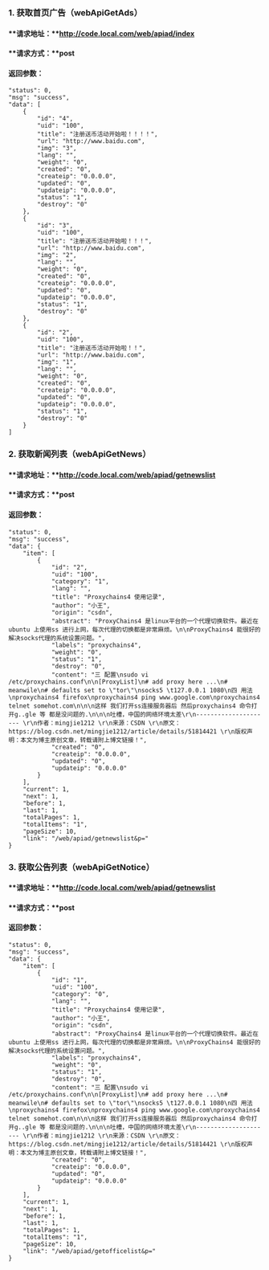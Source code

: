 ### 1. 获取首页广告（webApiGetAds）
#### **请求地址：**http://code.local.com/web/apiad/index 

#### **请求方式：**post

#### **返回参数：**
    "status": 0,
    "msg": "success",
    "data": [
        {
            "id": "4",
            "uid": "100",
            "title": "注册送币活动开始啦！！！！",
            "url": "http://www.baidu.com",
            "img": "3",
            "lang": "",
            "weight": "0",
            "created": "0",
            "createip": "0.0.0.0",
            "updated": "0",
            "updateip": "0.0.0.0",
            "status": "1",
            "destroy": "0"
        },
        {
            "id": "3",
            "uid": "100",
            "title": "注册送币活动开始啦！！！",
            "url": "http://www.baidu.com",
            "img": "2",
            "lang": "",
            "weight": "0",
            "created": "0",
            "createip": "0.0.0.0",
            "updated": "0",
            "updateip": "0.0.0.0",
            "status": "1",
            "destroy": "0"
        },
        {
            "id": "2",
            "uid": "100",
            "title": "注册送币活动开始啦！！",
            "url": "http://www.baidu.com",
            "img": "1",
            "lang": "",
            "weight": "0",
            "created": "0",
            "createip": "0.0.0.0",
            "updated": "0",
            "updateip": "0.0.0.0",
            "status": "1",
            "destroy": "0"
        }
    ]

### 2. 获取新闻列表（webApiGetNews）
#### **请求地址：**http://code.local.com/web/apiad/getnewslist 

#### **请求方式：**post

#### **返回参数：**
    "status": 0,
    "msg": "success",
    "data": {
        "item": [
            {
                "id": "2",
                "uid": "100",
                "category": "1",
                "lang": "",
                "title": "Proxychains4 使用记录",
                "author": "小王",
                "origin": "csdn",
                "abstract": "ProxyChains4 是linux平台的一个代理切换软件。最近在ubuntu 上使用ss 进行上网，每次代理的切换都是非常麻烦。\n\nProxyChains4 能很好的解决socks代理的系统设置问题。",
                "labels": "proxychains4",
                "weight": "0",
                "status": "1",
                "destroy": "0",
                "content": "三 配置\nsudo vi /etc/proxychains.conf\n\n[ProxyList]\n# add proxy here ...\n# meanwile\n# defaults set to \"tor\"\nsocks5 \t127.0.0.1 1080\n四 用法\nproxychains4 firefox\nproxychains4 ping www.google.com\nproxychains4 telnet somehot.com\n\n\n这样 我们打开ss连接服务器后 然后proxychains4 命令打开g..gle 等 都是没问题的.\n\n\n吐槽，中国的网络环境太差\r\n--------------------- \r\n作者：mingjie1212 \r\n来源：CSDN \r\n原文：https://blog.csdn.net/mingjie1212/article/details/51814421 \r\n版权声明：本文为博主原创文章，转载请附上博文链接！",
                "created": "0",
                "createip": "0.0.0.0",
                "updated": "0",
                "updateip": "0.0.0.0"
            }
        ],
        "current": 1,
        "next": 1,
        "before": 1,
        "last": 1,
        "totalPages": 1,
        "totalItems": "1",
        "pageSize": 10,
        "link": "/web/apiad/getnewslist&p="
    }


### 3. 获取公告列表（webApiGetNotice）
#### **请求地址：**http://code.local.com/web/apiad/getnewslist 

#### **请求方式：**post

#### **返回参数：**
    "status": 0,
    "msg": "success",
    "data": {
        "item": [
            {
                "id": "1",
                "uid": "100",
                "category": "0",
                "lang": "",
                "title": "Proxychains4 使用记录",
                "author": "小王",
                "origin": "csdn",
                "abstract": "ProxyChains4 是linux平台的一个代理切换软件。最近在ubuntu 上使用ss 进行上网，每次代理的切换都是非常麻烦。\n\nProxyChains4 能很好的解决socks代理的系统设置问题。",
                "labels": "proxychains4",
                "weight": "0",
                "status": "1",
                "destroy": "0",
                "content": "三 配置\nsudo vi /etc/proxychains.conf\n\n[ProxyList]\n# add proxy here ...\n# meanwile\n# defaults set to \"tor\"\nsocks5 \t127.0.0.1 1080\n四 用法\nproxychains4 firefox\nproxychains4 ping www.google.com\nproxychains4 telnet somehot.com\n\n\n这样 我们打开ss连接服务器后 然后proxychains4 命令打开g..gle 等 都是没问题的.\n\n\n吐槽，中国的网络环境太差\r\n--------------------- \r\n作者：mingjie1212 \r\n来源：CSDN \r\n原文：https://blog.csdn.net/mingjie1212/article/details/51814421 \r\n版权声明：本文为博主原创文章，转载请附上博文链接！",
                "created": "0",
                "createip": "0.0.0.0",
                "updated": "0",
                "updateip": "0.0.0.0"
            }
        ],
        "current": 1,
        "next": 1,
        "before": 1,
        "last": 1,
        "totalPages": 1,
        "totalItems": "1",
        "pageSize": 10,
        "link": "/web/apiad/getofficelist&p="
    }